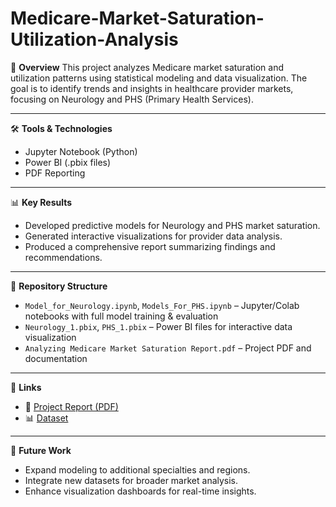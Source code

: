# Medicare-Market-Saturation-Utilization-Analysis

📌 **Overview**
This project analyzes Medicare market saturation and utilization patterns using statistical modeling and data visualization. The goal is to identify trends and insights in healthcare provider markets, focusing on Neurology and PHS (Primary Health Services).

---

🛠️ **Tools & Technologies**
- Jupyter Notebook (Python)
- Power BI (.pbix files)
- PDF Reporting

---

📊 **Key Results**
- Developed predictive models for Neurology and PHS market saturation.
- Generated interactive visualizations for provider data analysis.
- Produced a comprehensive report summarizing findings and recommendations.

---

📂 **Repository Structure**
- `Model_for_Neurology.ipynb`, `Models_For_PHS.ipynb` – Jupyter/Colab notebooks with full model training & evaluation
- `Neurology_1.pbix`, `PHS_1.pbix` – Power BI files for interactive data visualization
- `Analyzing Medicare Market Saturation Report.pdf` – Project PDF and documentation

---

🔗 **Links**
- 📄 [Project Report (PDF)](https://github.com/KirtiKankaria/Medicare-Market-Saturation-Utilization-Analysis/blob/main/Analyzing%20Medicare%20Market%20Saturation%20Report.pdf)
- 📊 [Dataset](#) <!-- Link to dataset if available -->

---

🚀 **Future Work**
- Expand modeling to additional specialties and regions.
- Integrate new datasets for broader market analysis.
- Enhance visualization dashboards for real-time insights.
